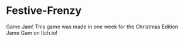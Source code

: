 # Festive-Frenzy
Game Jam! This game was made in one week for the Christmas Edition Jame Gam on Itch.io!
